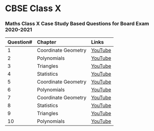 # CBSE Class X 

### Maths Class X Case Study Based Questions for Board Exam 2020-2021

| Question# | Chapter                | Links                                               |
|:----------|:-----------------------|:----------------------------------------------------|
| 1         | Coordinate Geometry    | [YouTube](https://youtu.be/v_-7hstroMc  "YouTube")  |
| 2         | Polynomials            | [YouTube](https://youtu.be/f1I1y_G0xkg  "YouTube")  |
| 3         | Triangles              | [YouTube](https://youtu.be/vJ6eElltSEQ  "YouTube")  |
| 4         | Statistics             | [YouTube](https://youtu.be/ozCSUH-pYHo  "YouTube")  |
| 5         | Coordinate Geometry    | [YouTube](https://youtu.be/7XewecuFlW0  "YouTube")  |
| 6         | Polynomials            | [YouTube](https://youtu.be/XrBkMqEYlKg  "YouTube")  |
| 7         | Coordinate Geometry    | [YouTube](https://youtu.be/5gQ5aZGcn24  "YouTube")  |
| 8         | Statistics             | [YouTube](https://youtu.be/UehmOMT0oXU  "YouTube")  |
| 9         | Triangles              | [YouTube](https://youtu.be/s7n7jTf9Acs  "YouTube")  |
| 10        | Polynomials            | [YouTube](https://youtu.be/l4-0VhrVu4w  "YouTube")  |
